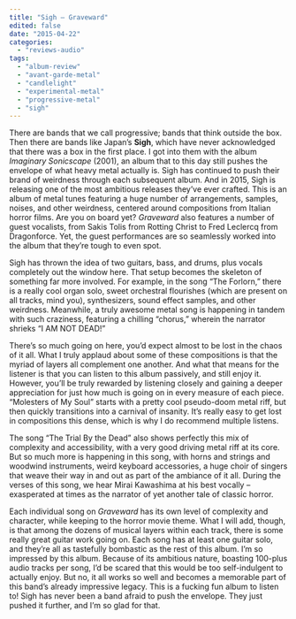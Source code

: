 ```yaml
---
title: "Sigh – Graveward"
edited: false
date: "2015-04-22"
categories:
  - "reviews-audio"
tags:
  - "album-review"
  - "avant-garde-metal"
  - "candlelight"
  - "experimental-metal"
  - "progressive-metal"
  - "sigh"
---
```


There are bands that we call progressive; bands that think outside the box. Then there are bands like Japan’s **Sigh**, which have never acknowledged that there was a box in the first place. I got into them with the album _Imaginary Sonicscape_ (2001), an album that to this day still pushes the envelope of what heavy metal actually is. Sigh has continued to push their brand of weirdness through each subsequent album. And in 2015, Sigh is releasing one of the most ambitious releases they’ve ever crafted. This is an album of metal tunes featuring a huge number of arrangements, samples, noises, and other weirdness, centered around compositions from Italian horror films. Are you on board yet? _Graveward_ also features a number of guest vocalists, from Sakis Tolis from Rotting Christ to Fred Leclercq from Dragonforce. Yet, the guest performances are so seamlessly worked into the album that they’re tough to even spot.

Sigh has thrown the idea of two guitars, bass, and drums, plus vocals completely out the window here. That setup becomes the skeleton of something far more involved. For example, in the song “The Forlorn,” there is a really cool organ solo, sweet orchestral flourishes (which are present on all tracks, mind you), synthesizers, sound effect samples, and other weirdness. Meanwhile, a truly awesome metal song is happening in tandem with such craziness, featuring a chilling “chorus,” wherein the narrator shrieks “I AM NOT DEAD!”

There’s so much going on here, you’d expect almost to be lost in the chaos of it all. What I truly applaud about some of these compositions is that the myriad of layers all complement one another. And what that means for the listener is that you can listen to this album passively, and still enjoy it. However, you’ll be truly rewarded by listening closely and gaining a deeper appreciation for just how much is going on in every measure of each piece. “Molesters of My Soul” starts with a pretty cool pseudo-doom metal riff, but then quickly transitions into a carnival of insanity. It’s really easy to get lost in compositions this dense, which is why I do recommend multiple listens.

The song “The Trial By the Dead” also shows perfectly this mix of complexity and accessibility, with a very good driving metal riff at its core. But so much more is happening in this song, with horns and strings and woodwind instruments, weird keyboard accessories, a huge choir of singers that weave their way in and out as part of the ambiance of it all. During the verses of this song, we hear Mirai Kawashima at his best vocally – exasperated at times as the narrator of yet another tale of classic horror.

Each individual song on _Graveward_ has its own level of complexity and character, while keeping to the horror movie theme. What I will add, though, is that among the dozens of musical layers within each track, there is some really great guitar work going on. Each song has at least one guitar solo, and they’re all as tastefully bombastic as the rest of this album. I’m so impressed by this album. Because of its ambitious nature, boasting 100-plus audio tracks per song, I’d be scared that this would be too self-indulgent to actually enjoy. But no, it all works so well and becomes a memorable part of this band’s already impressive legacy. This is a fucking fun album to listen to! Sigh has never been a band afraid to push the envelope. They just pushed it further, and I’m so glad for that.
